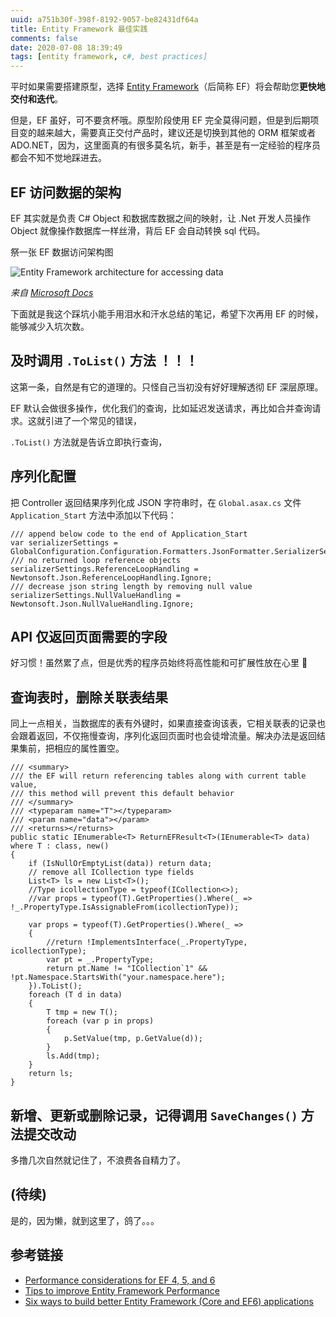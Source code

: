 ```yaml
---
uuid: a751b30f-398f-8192-9057-be82431df64a
title: Entity Framework 最佳实践
comments: false
date: 2020-07-08 18:39:49
tags: [entity framework, c#, best practices]
---
```


平时如果需要搭建原型，选择 [Entity Framework](https://docs.microsoft.com/en-us/ef/)（后简称 EF）将会帮助您**更快地交付和迭代**。

但是，EF 虽好，可不要贪杯哦。原型阶段使用 EF 完全莫得问题，但是到后期项目变的越来越大，需要真正交付产品时，建议还是切换到其他的 ORM 框架或者 ADO.NET，因为，这里面真的有很多莫名坑，新手，甚至是有一定经验的程序员都会不知不觉地踩进去。

## EF 访问数据的架构

EF 其实就是负责 C# Object 和数据库数据之间的映射，让 .Net 开发人员操作 Object 就像操作数据库一样丝滑，背后 EF 会自动转换 sql 代码。

祭一张 EF 数据访问架构图

![Entity Framework architecture for accessing data](https://docs.microsoft.com/en-us/dotnet/framework/data/adonet/ef/media/wd-efarchdiagram.gif)

*来自 [Microsoft Docs](https://docs.microsoft.com/en-us/dotnet/framework/data/adonet/ef/overview)*

下面就是我这个踩坑小能手用泪水和汗水总结的笔记，希望下次再用 EF 的时候，能够减少入坑次数。

## 及时调用 `.ToList()` 方法 ！！！

这第一条，自然是有它的道理的。只怪自己当初没有好好理解透彻 EF 深层原理。

EF 默认会做很多操作，优化我们的查询，比如延迟发送请求，再比如合并查询请求。这就引进了一个常见的错误，

`.ToList()` 方法就是告诉立即执行查询，

## 序列化配置

把 Controller 返回结果序列化成 JSON 字符串时，在 `Global.asax.cs` 文件 `Application_Start` 方法中添加以下代码：

``` CSharp
/// append below code to the end of Application_Start
var serializerSettings = GlobalConfiguration.Configuration.Formatters.JsonFormatter.SerializerSettings;
/// no returned loop reference objects
serializerSettings.ReferenceLoopHandling = Newtonsoft.Json.ReferenceLoopHandling.Ignore;
/// decrease json string length by removing null value
serializerSettings.NullValueHandling = Newtonsoft.Json.NullValueHandling.Ignore;
```

## API 仅返回页面需要的字段

好习惯！虽然累了点，但是优秀的程序员始终将高性能和可扩展性放在心里 🙂

## 查询表时，删除关联表结果

同上一点相关，当数据库的表有外键时，如果直接查询该表，它相关联表的记录也会跟着返回，不仅拖慢查询，序列化返回页面时也会徒增流量。解决办法是返回结果集前，把相应的属性置空。

```CSharp
/// <summary>
/// the EF will return referencing tables along with current table value,
/// this method will prevent this default behavior
/// </summary>
/// <typeparam name="T"></typeparam>
/// <param name="data"></param>
/// <returns></returns>
public static IEnumerable<T> ReturnEFResult<T>(IEnumerable<T> data) where T : class, new()
{
    if (IsNullOrEmptyList(data)) return data;
    // remove all ICollection type fields
    List<T> ls = new List<T>();
    //Type icollectionType = typeof(ICollection<>);
    //var props = typeof(T).GetProperties().Where(_ => !_.PropertyType.IsAssignableFrom(icollectionType));
    
    var props = typeof(T).GetProperties().Where(_ =>
    {
        //return !ImplementsInterface(_.PropertyType, icollectionType);
        var pt = _.PropertyType;
        return pt.Name != "ICollection`1" && !pt.Namespace.StartsWith("your.namespace.here");
    }).ToList();
    foreach (T d in data)
    {
        T tmp = new T();
        foreach (var p in props)
        {
            p.SetValue(tmp, p.GetValue(d));
        }
        ls.Add(tmp);
    }
    return ls;
}
```
## 新增、更新或删除记录，记得调用 `SaveChanges()` 方法提交改动

多撸几次自然就记住了，不浪费各自精力了。

## (待续)

是的，因为懒，就到这里了，鸽了。。。

## 参考链接

- [Performance considerations for EF 4, 5, and 6](https://docs.microsoft.com/en-us/ef/ef6/fundamentals/performance/perf-whitepaper)
- [Tips to improve Entity Framework Performance](https://www.dotnettricks.com/learn/entityframework/tips-to-improve-entity-framework-performance)
- [Six ways to build better Entity Framework (Core and EF6) applications](https://www.thereformedprogrammer.net/six-ways-to-build-better-entity-framework-core-and-ef6-applications/)


